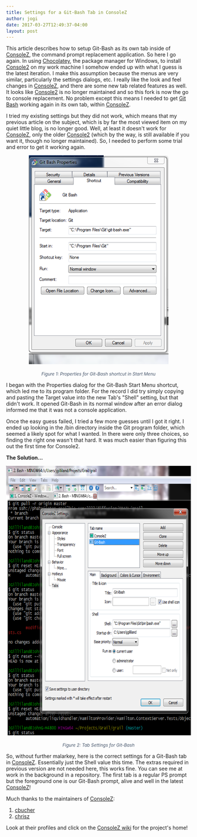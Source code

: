 ```yaml
---
title: Settings for a Git-Bash Tab in ConsoleZ
author: jogi
date: 2017-03-27T12:49:37-04:00
layout: post
---
```


<p>This article describes how to setup Git-Bash as its own tab inside of <a href="https://chocolatey.org/packages/ConsoleZ">ConsoleZ</a>, the command prompt replacement application.  So here I go again. In using <a href="https://www.chocolatey.org">Chocolatey</a>, the package manager for Windows, to install <a href="https://chocolatey.org/packages/Console2">Console2</a> on my work machine I somehow ended up with what I guess is the latest iteration.
I make this assumption because the menus are very similar, particularly the settings dialogs, etc. I really like the look and feel changes in <a href="https://chocolatey.org/packages/ConsoleZ">ConsoleZ</a>, and there are some new tab related features as well. It looks like <a href="https://chocolatey.org/packages/Console2">Console2</a> is no longer maintained and so this fork is now the go to console replacement. No problem except this means I needed to get <a href="https://chocolatey.org/packages?q=git+bash">Git Bash</a> working again in its own tab,
within <a href="https://chocolatey.org/packages/ConsoleZ">ConsoleZ</a>.</p>


<p>I tried my existing settings but they did not work, which means that my previous article on the subject, which is by far the most viewed item on my quiet little blog, is no longer good. Well, at least it doesn't work for <a href="https://chocolatey.org/packages/ConsoleZ">ConsoleZ</a>, only the older <a href="https://chocolatey.org/packages/Console2">Console2</a> (which by the way, is still available if you want it, though no longer maintained). So, I needed to perform some trial and error to get it working again.</p>
<p style="text-align: center;"><img class="alignnone" src="/assets/images/032717_1636_GitBashinCo1.png" alt="Properties dialog for Git-Bash shortcut." width="381" height="569" /></p>
<p style="text-align: center;"><span style="color: #44546a; font-size: 9pt;"><em>Figure 1: Properties for Git-Bash shortcut in Start Menu</em></span></p>
I began with the Properties dialog for the Git-Bash Start Menu shortcut, which led me to its program folder. For the record I did try simply copying and pasting the Target value into the new Tab's "Shell" setting, but that didn't work. It opened Git-Bash in its normal window after an error dialog informed me that it was not a console application.

Once the easy guess failed, I tried a few more guesses until I got it right. I ended up looking in the /bin directory inside the Git program folder, which seemed a likely spot for what I wanted. In there were only three choices, so finding the right one wasn't that hard. It was much easier than figuring this out the first time for Console2.

<strong>The Solution...</strong>
<p style="text-align: center;"><img class="alignnone" src="/assets/images/032717_1636_GitBashinCo2.png" alt="Settings dialog for Git-bash in ConsoleZ tab." width="681" height="734" /></p>
<p style="text-align: center;"><span style="color: #44546a; font-size: 9pt;"><em>Figure 2: Tab Settings for Git-Bash
</em></span></p>
So, without further malarkey, here is the correct settings for a Git-Bash tab in <a href="https://chocolatey.org/packages/ConsoleZ">ConsoleZ</a>. Essentially just the Shell value this time. The extras required in previous version are not needed here, this works fine. You can see me at work in the background in a repository. The first tab is a regular PS prompt but the foreground one is our Git-Bash prompt, alive and well in the latest <a href="https://chocolatey.org/packages/ConsoleZ">ConsoleZ</a>!

Much thanks to the maintainers of <a href="https://chocolatey.org/packages/ConsoleZ">ConsoleZ</a>:
<ol>
 	<li><a href="https://chocolatey.org/profiles/cbucher">cbucher</a></li>
 	<li><a href="https://chocolatey.org/profiles/chrisz">chrisz</a></li>
</ol>
Look at their profiles and click on the <a href="https://github.com/cbucher/console/wiki">ConsoleZ wiki</a> for the project's home!